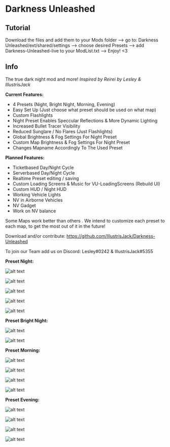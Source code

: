 # Darkness Unleashed

## Tutorial
Download the files and add them to your Mods folder --> go to: Darkness Unleashed/ext/shared/settings --> choose desired Presets 
--> add Darkness-Unleashed-live to your ModList.txt --> Enjoy! <3

## Info
The true dark night mod and more!
*Inspired by Reirei*
*by Lesley & IllustrisJack*

**Current Features:**
- 4 Presets (Night, Bright Night, Morning, Evening)
- Easy Set Up (Just choose what preset should be used on what map)
- Custom Flashlights
- Night Preset Enables Speccular Reflections & More Dynamic Lighting
- Increased Bullet Tracer Visibility
- Reduced Sunglare / No Flares (Just Flashlights)
- Global Brightness & Fog Settings For Night Preset
- Custom Map Brightness & Fog Settings For Night Preset
- Changes Mapname Accordingly To The Used Preset

**Planned Features:**
- Ticketbased Day/Night Cycle
- Serverbased Day/Night Cycle
- Realtime Preset editing / saving
- Custom Loading Screens & Music for VU-LoadingScreens (Rebuild UI)
- Custom HUD / Night HUD
- Working Vehicle Lights
- NV in Airborne Vehicles
- NV Gadget
- Work on NV balance

Some Maps work better than others . We intend to customize each preset to each map, to get the most out of it in the future!

Download and/or contribute:
https://github.com/IllustrisJack/Darkness-Unleashed

To join our Team add us on Discord: Lesley#0242 & IllustrisJack#5355



**Preset Night:**

![alt text](https://cdn.discordapp.com/attachments/799963847842070568/799987928565678120/unknown.png)

![alt text](https://cdn.discordapp.com/attachments/799963847842070568/800000645703794688/unknown.png)

![alt text](https://cdn.discordapp.com/attachments/799963847842070568/800001895249739786/unknown.png)

![alt text](https://cdn.discordapp.com/attachments/799963847842070568/800075716334845952/unknown.png)

![alt text](https://cdn.discordapp.com/attachments/799963847842070568/800075843278995496/unknown.png)

**Preset Bright Night:**

![alt text](https://cdn.discordapp.com/attachments/799963847842070568/800027108066983986/unknown.png)

![alt text](https://cdn.discordapp.com/attachments/799963847842070568/800027233296187392/unknown.png)

**Preset Morning:**

![alt text](https://cdn.discordapp.com/attachments/799963847842070568/800083453579231292/Client_Screenshot_2021.01.16_-_20.23.56.55.png)

![alt text](https://cdn.discordapp.com/attachments/799963847842070568/800092188288876554/Client_Screenshot_2021.01.16_-_20.58.05.46.png)

![alt text](https://cdn.discordapp.com/attachments/799963847842070568/800094068323123210/Client_Screenshot_2021.01.16_-_21.07.41.64.png)

![alt text](https://cdn.discordapp.com/attachments/799963847842070568/800094333159997470/Client_Screenshot_2021.01.16_-_21.09.03.09.png)


**Preset Evening:**

![alt text](https://cdn.discordapp.com/attachments/799963847842070568/799963940088053760/unknown.png)

![alt text](https://cdn.discordapp.com/attachments/799963847842070568/799977404390965278/unknown.png)

![alt text](https://cdn.discordapp.com/attachments/799963847842070568/799972039539949598/unknown.png)

![alt text](https://cdn.discordapp.com/attachments/799963847842070568/799971215510601728/unknown.png)
